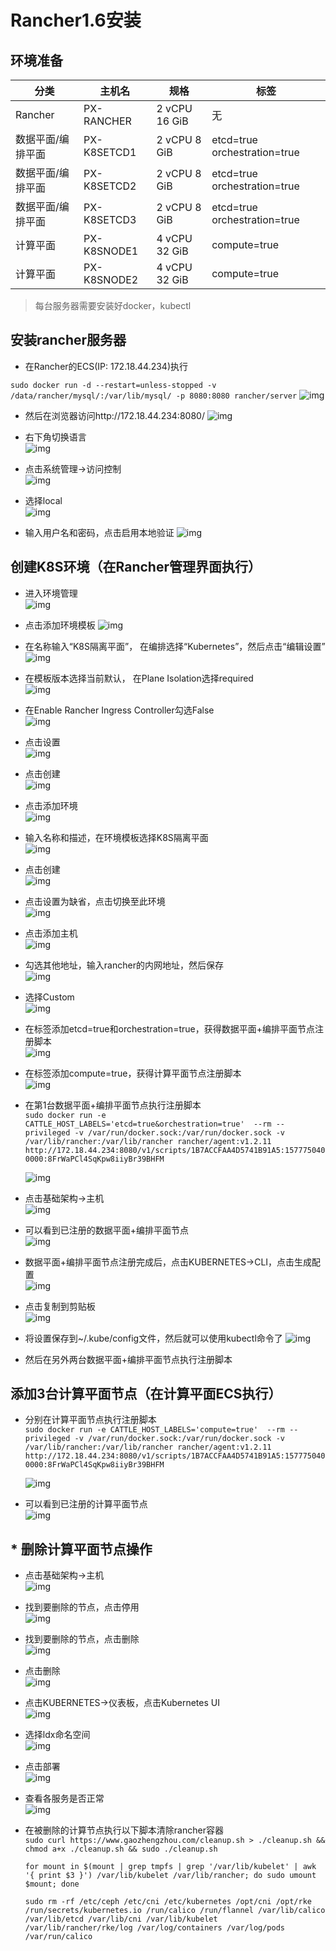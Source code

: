 # Rancher1.6安装
## 环境准备
| 分类 | 主机名 | 规格 | 标签 |
| --- | --- | --- | --- |
| Rancher | PX-RANCHER | 2 vCPU 16 GiB | 无 |
| 数据平面/编排平面 | PX-K8SETCD1 | 2 vCPU 8 GiB | etcd=true orchestration=true |
| 数据平面/编排平面 | PX-K8SETCD2 | 2 vCPU 8 GiB | etcd=true orchestration=true |
| 数据平面/编排平面 | PX-K8SETCD3 | 2 vCPU 8 GiB | etcd=true orchestration=true |
| 计算平面 | PX-K8SNODE1 | 4 vCPU 32 GiB | compute=true |
| 计算平面 | PX-K8SNODE2 | 4 vCPU 32 GiB | compute=true |

> 每台服务器需要安装好docker，kubectl 

## 安装rancher服务器
- 在Rancher的ECS(IP: 172.18.44.234)执行  

`sudo docker run -d --restart=unless-stopped -v /data/rancher/mysql/:/var/lib/mysql/ -p 8080:8080 rancher/server`
![img](images/rancher1.6/rancher-install.png)

- 然后在浏览器访问http://172.18.44.234:8080/
![img](images/rancher1.6/rancher-1.png)

- 右下角切换语言  
![img](images/rancher1.6/rancher-2.png)

- 点击系统管理->访问控制  
![img](images/rancher1.6/rancher-3.png)

- 选择local  
![img](images/rancher1.6/rancher-4.png)

- 输入用户名和密码，点击启用本地验证
![img](images/rancher1.6/rancher-5.png)

## 创建K8S环境（在Rancher管理界面执行）
- 进入环境管理  
![img](images/rancher1.6/rancher-6.png)

- 点击添加环境模板 
![img](images/rancher1.6/rancher-7.png)

- 在名称输入“K8S隔离平面”， 在编排选择“Kubernetes”，然后点击“编辑设置”  
![img](images/rancher1.6/rancher-8.png)

- 在模板版本选择当前默认， 在Plane Isolation选择required  
![img](images/rancher1.6/rancher-9.png)

- 在Enable Rancher Ingress Controller勾选False  
![img](images/rancher1.6/rancher-10.png)

- 点击设置  
![img](images/rancher1.6/rancher-11.png)

- 点击创建  
![img](images/rancher1.6/rancher-12.png)

- 点击添加环境  
![img](images/rancher1.6/rancher-13.png)

- 输入名称和描述，在环境模板选择K8S隔离平面  
![img](images/rancher1.6/rancher-14.png)

- 点击创建  
![img](images/rancher1.6/rancher-15.png)

- 点击设置为缺省，点击切换至此环境  
![img](images/rancher1.6/rancher-16.png)

- 点击添加主机  
![img](images/rancher1.6/rancher-17.png)

- 勾选其他地址，输入rancher的内网地址，然后保存  
![img](images/rancher1.6/rancher-18.png)

- 选择Custom  
![img](images/rancher1.6/rancher-19.png)

- 在标签添加etcd=true和orchestration=true，获得数据平面+编排平面节点注册脚本   
![img](images/rancher1.6/rancher-20.png)

- 在标签添加compute=true，获得计算平面节点注册脚本  
![img](images/rancher1.6/rancher-21.png)

- 在第1台数据平面+编排平面节点执行注册脚本    
    `sudo docker run -e CATTLE_HOST_LABELS='etcd=true&orchestration=true'  --rm --privileged -v /var/run/docker.sock:/var/run/docker.sock -v /var/lib/rancher:/var/lib/rancher rancher/agent:v1.2.11 http://172.18.44.234:8080/v1/scripts/1B7ACCFAA4D5741B91A5:1577750400000:8FrWaPCl4SqKpw8iiyBr39BHFM`
  
    ![img](images/rancher1.6/rancher-23.png)

- 点击基础架构->主机  
![img](images/rancher1.6/rancher-22.png)

- 可以看到已注册的数据平面+编排平面节点  
![img](images/rancher1.6/rancher-24.png)

- 数据平面+编排平面节点注册完成后，点击KUBERNETES->CLI，点击生成配置  
![img](images/rancher1.6/rancher-25.png)

- 点击复制到剪贴板  
![img](images/rancher1.6/rancher-26.png)

- 将设置保存到~/.kube/config文件，然后就可以使用kubectl命令了
![img](images/rancher1.6/rancher-27.png)

- 然后在另外两台数据平面+编排平面节点执行注册脚本 

## 添加3台计算平面节点（在计算平面ECS执行）
- 分别在计算平面节点执行注册脚本  
    `sudo docker run -e CATTLE_HOST_LABELS='compute=true'  --rm --privileged -v /var/run/docker.sock:/var/run/docker.sock -v /var/lib/rancher:/var/lib/rancher rancher/agent:v1.2.11 http://172.18.44.234:8080/v1/scripts/1B7ACCFAA4D5741B91A5:1577750400000:8FrWaPCl4SqKpw8iiyBr39BHFM`
    
    ![img](images/rancher1.6/rancher-28.png)

- 可以看到已注册的计算平面节点    
![img](images/rancher1.6/rancher-29.png)

## \* 删除计算平面节点操作
- 点击基础架构->主机  
![img](images/rancher1.6/rancher-33.png)

- 找到要删除的节点，点击停用  
![img](images/rancher1.6/rancher-34.png)

- 找到要删除的节点，点击删除  
![img](images/rancher1.6/rancher-35.png)

- 点击删除  
![img](images/rancher1.6/rancher-36.png)

- 点击KUBERNETES->仪表板，点击Kubernetes UI   
![img](images/rancher1.6/rancher-30.png)

- 选择ldx命名空间  
![img](images/rancher1.6/rancher-31.png)

- 点击部署  
![img](images/rancher1.6/rancher-32.png)

- 查看各服务是否正常  
![img](images/rancher1.6/rancher-37.png)

- 在被删除的计算节点执行以下脚本清除rancher容器  
    `sudo curl https://www.gaozhengzhou.com/cleanup.sh > ./cleanup.sh && chmod a+x ./cleanup.sh && sudo ./cleanup.sh`  
    
    `for mount in $(mount | grep tmpfs | grep '/var/lib/kubelet' | awk '{ print $3 }') /var/lib/kubelet /var/lib/rancher; do sudo umount $mount; done`  
    
    `sudo rm -rf /etc/ceph /etc/cni /etc/kubernetes /opt/cni /opt/rke /run/secrets/kubernetes.io /run/calico /run/flannel /var/lib/calico /var/lib/etcd /var/lib/cni /var/lib/kubelet /var/lib/rancher/rke/log /var/log/containers /var/log/pods /var/run/calico`    


